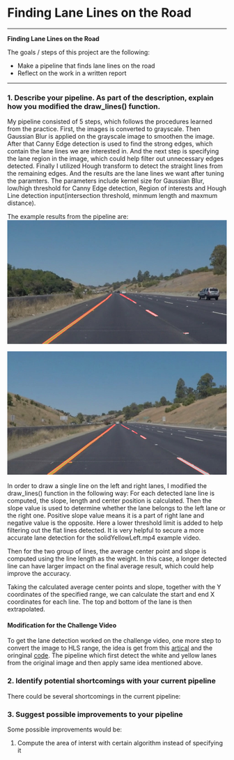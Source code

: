 # **Finding Lane Lines on the Road** 

---

**Finding Lane Lines on the Road**

The goals / steps of this project are the following:
* Make a pipeline that finds lane lines on the road
* Reflect on the work in a written report

---

### 1. Describe your pipeline. As part of the description, explain how you modified the draw_lines() function.

My pipeline consisted of 5 steps, which follows the procedures learned from the practice. First, the images is converted to grayscale. Then Gaussian Blur is applied on the grayscale image to smoothen the image. After that Canny Edge detection is used to find the strong edges, which contain the lane lines we are interested in. And the next step is specifying the lane region in the image, which could help filter out unnecessary edges detected. Finally I utilized Hough transform to detect the straight lines from the remaining edges. And the results are the lane lines we want after tuning the paramters. The parameters include kernel size for Gaussian Blur, low/high threshold for Canny Edge detection, Region of interests and Hough Line detection input(intersection threshold, minmum length and maxmum distance).

The example results from the pipeline are:
![Example1](./test_images_output/solidYellowCurve.jpg)

![Example2](./test_images_output/whiteCarLaneSwitch.jpg)

In order to draw a single line on the left and right lanes, I modified the draw_lines() function in the following way:
For each detected lane line is computed, the slope, length and center position is calculated. Then the slope value is used to determine whether the lane belongs to the left lane or the right one. Positive slope value means it is a part of right lane and negative value is the opposite. Here a lower threshold limit is added to help filtering out the flat lines detected. It is very helpful to secure a more accurate lane detection for the solidYellowLeft.mp4 example video.

Then for the two group of lines, the average center point and slope is computed using the line length as the weight. In this case, a longer detected line can have larger impact on the final average result, which could help improve the accuracy. 

Taking the calculated average center points and slope, together with the Y coordinates of the specified range, we can calculate the start and end X coordinates for each line. The top and bottom of the lane is then extrapolated.

#### Modification for the Challenge Video
To get the lane detection worked on the challenge video, one more step to convert the image to HLS range, the idea is get from this [artical](https://towardsdatascience.com/teaching-cars-to-see-advanced-lane-detection-using-computer-vision-87a01de0424f) and the oringinal [code](https://github.com/kenshiro-o/CarND-LaneLines-P1/blob/master/Lane_Detection_Term_1.ipynb). The pipeline which first detect the white and yellow lanes from the original image and then apply same idea mentioned above.

### 2. Identify potential shortcomings with your current pipeline

There could be several shortcomings in the current pipeline:


### 3. Suggest possible improvements to your pipeline

Some possible improvements would be:
1. Compute the area of interst with certain algorithm instead of specifying it
